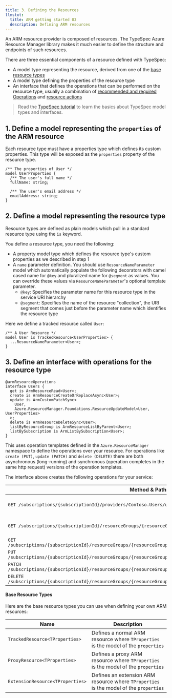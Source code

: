 ```yaml
---
title: 3. Defining the Resources
llmstxt:
  title: ARM getting started 03
  description: Defining ARM resources
---
```


An ARM resource provider is composed of resources. The TypeSpec Azure Resource Manager library makes it much easier to define the structure and endpoints of such resources.

There are three essential components of a resource defined with TypeSpec:

- A model type representing the resource, derived from one of the [base resource types](#base-resource-types)
- A model type defining the properties of the resource type
- An interface that defines the operations that can be performed on the resource type, usually a combination of [recommended and required Operations](../../howtos/ARM/resource-operations.md#recommended-and-required-operations) and [resource actions](../../howtos/ARM/resource-operations.md#resource-actions-post)

> Read the [TypeSpec tutorial](https://github.com/Microsoft/typespec/blob/main/docs/tutorial.md) to learn the basics about TypeSpec model types and interfaces.

## 1. **Define a model representing the `properties` of the ARM resource**

Each resource type must have a properties type which defines its custom properties. This type will be exposed as the `properties` property of the resource type.

```typespec
/** The properties of User */
model UserProperties {
  /** The user's full name */
  fullName: string;

  /** The user's email address */
  emailAddress: string;
}
```

## 2. **Define a model representing the resource type**

Resource types are defined as plain models which pull in a standard resource type using the `is` keyword.

You define a resource type, you need the following:

- A property model type which defines the resource type's custom properties as we described in step 1
- A `name` parameter definition. You should use `ResourceNameParameter` model which automatically populate the following decorators with camel cased name for `@key` and pluralized name for `@segment` as values. You can override these values via `ResourceNameParameter`'s optional template parameter.
  - `@key`: Specifies the parameter name for this resource type in the service URI hierarchy
  - `@segment`: Specifies the name of the resource "collection", the URI segment that comes just before the parameter name which identifies the resource type

Here we define a tracked resource called `User`:

```typespec
/** A User Resource */
model User is TrackedResource<UserProperties> {
  ...ResourceNameParameter<User>;
}
```

## 3. **Define an interface with operations for the resource type**

```typespec
@armResourceOperations
interface Users {
  get is ArmResourceRead<User>;
  create is ArmResourceCreateOrReplaceAsync<User>;
  update is ArmCustomPatchSync<
    User,
    Azure.ResourceManager.Foundations.ResourceUpdateModel<User, UserProperties>
  >;
  delete is ArmResourceDeleteSync<User>;
  listByResourceGroup is ArmResourceListByParent<User>;
  listBySubscription is ArmListBySubscription<User>;
}
```

This uses operation templates defined in the `Azure.ResourceManager` namespace to define the operations over your resource. For operations like `create (PUT)`, `update (PATCH)` and `delete (DELETE)` there are both asynchronous (long-running) and synchronous (operation completes in the same http request) versions of the operation templates.

The interface above creates the following operations for your service:

| Method & Path                                                                                                        | Description                     |
| -------------------------------------------------------------------------------------------------------------------- | ------------------------------- |
| `GET /subscriptions/{subscriptionId}/providers/Contoso.Users/users`                                                  | list all User by subscription   |
| `GET /subscriptions/{subscriptionId}/resourceGroups/{resourceGroupName}/providers/Contoso.Users/users`               | list all User by resource group |
| `GET /subscriptions/{subscriptionId}/resourceGroups/{resourceGroupName}/providers/Contoso.Users/users/{userName}`    | get item                        |
| `PUT /subscriptions/{subscriptionId}/resourceGroups/{resourceGroupName}/providers/Contoso.Users/users/{userName}`    | create item                     |
| `PATCH /subscriptions/{subscriptionId}/resourceGroups/{resourceGroupName}/providers/Contoso.Users/users/{userName}`  | patch item                      |
| `DELETE /subscriptions/{subscriptionId}/resourceGroups/{resourceGroupName}/providers/Contoso.Users/users/{userName}` | delete item                     |

#### Base Resource Types

Here are the base resource types you can use when defining your own ARM resources:

| Name                             | Description                                                                            |
| -------------------------------- | -------------------------------------------------------------------------------------- |
| `TrackedResource<TProperties>`   | Defines a normal ARM resource where `TProperties` is the model of the `properties`     |
| `ProxyResource<TProperties>`     | Defines a proxy ARM resource where `TProperties` is the model of the `properties`      |
| `ExtensionResource<TProperties>` | Defines an extension ARM resource where `TProperties` is the model of the `properties` |
